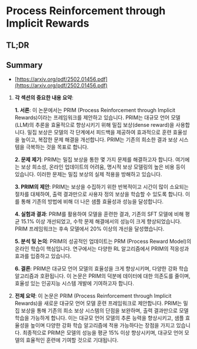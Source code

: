 # Process Reinforcement through Implicit Rewards
## TL;DR
## Summary
- [https://arxiv.org/pdf/2502.01456.pdf](https://arxiv.org/pdf/2502.01456.pdf)

1. **각 섹션의 중요한 내용 요약**:

    **1. 서론**:
    이 논문에서는 PRIM (Process Reinforcement through Implicit Rewards)이라는 프레임워크를 제안하고 있습니다. PRIM는 대규모 언어 모델(LLM)의 추론을 효율적으로 향상시키기 위해 밀집 보상(dense reward)을 사용합니다. 밀집 보상은 모델의 각 단계에서 피드백을 제공하여 효과적으로 훈련 효율성을 높이고, 복잡한 문제 해결을 개선합니다. PRIM는 기존의 희소한 결과 보상 시스템을 극복하는 것을 목표로 합니다.

    **2. 문제 제기**:
    PRIM는 밀집 보상을 통한 몇 가지 문제를 해결하고자 합니다. 여기에는 보상 희소성, 온라인 업데이트의 어려움, 명시적 보상 모델링의 높은 비용 등이 있습니다. 이러한 문제는 밀집 보상의 실제 적용을 방해하고 있습니다.

    **3. PRIM의 제안**:
    PRIM는 보상을 수집하기 위한 반복적이고 시간이 많이 소요되는 절차를 대체하여, 출력 결과만으로 사용자 정의 보상을 학습할 수 있도록 합니다. 이를 통해 기존의 방법에 비해 더 나은 샘플 효율성과 성능을 달성합니다.

    **4. 실험과 결과**:
    PRIM를 활용하여 모델을 훈련한 결과, 기존의 SFT 모델에 비해 평균 15.1% 이상 개선되었고, 수학 문제 해결에서의 성능이 크게 향상되었습니다. PRIM 프레임워크는 후속 모델에서 20% 이상의 개선을 달성했습니다.

    **5. 분석 및 논의**:
    PRIM의 성공적인 업데이트는 PRM (Process Reward Model)의 온라인 학습이 핵심입니다. 연구에서는 다양한 RL 알고리즘에서 PRIM의 적응성과 효과를 입증하고 있습니다.

    **6. 결론**:
    PRIM은 대규모 언어 모델의 효율성을 크게 향상시키며, 다양한 강화 학습 알고리즘과 호환됩니다. 이 논문은 PRIM의 덕분에 데이터에 대한 의존도를 줄이며, 효율성 있는 인공지능 시스템 개발에 기여하고자 합니다.

2. **전체 요약**:
    이 논문은 PRIM (Process Reinforcement through Implicit Rewards)을 새로운 대규모 언어 모델 훈련 프레임워크로 제안합니다. PRIM는 밀집 보상을 통해 기존의 희소 보상 시스템의 단점을 보완하며, 출력 결과만으로 모델 학습을 가능하게 합니다. 이는 대규모 언어 모델의 추론 능력을 향상시키고, 샘플 효율성을 높이며 다양한 강화 학습 알고리즘에 적용 가능하다는 장점을 가지고 있습니다. 최종적으로 PRIM은 모델의 성능을 평균 15% 이상 향상시키며, 대규모 언어 모델의 효율적인 훈련에 기여할 것으로 기대됩니다.